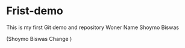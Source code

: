 # Frist-demo
This is my first Git demo and  repository
Woner Name  Shoymo Biswas 

(Shoymo Biswas Change )